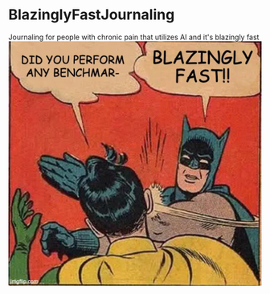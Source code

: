 # BlazinglyFastJournaling

Journaling for people with chronic pain that utilizes AI and it's blazingly fast
![Blazingly Fast](./t7ns9qtb5gh81.png)
